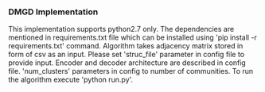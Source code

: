 ### DMGD Implementation

This implementation supports python2.7 only.
The dependencies are mentioned in requirements.txt file which can be installed using 'pip install -r requirements.txt' command.
Algorithm takes adjacency matrix stored in form of csv as an input. Please set 'struc_file' parameter in config file to provide input.
Encoder and decoder architecture are described in config file. 'num_clusters' parameters in config to number of communities.
To run the algorithm execute 'python run.py'.
